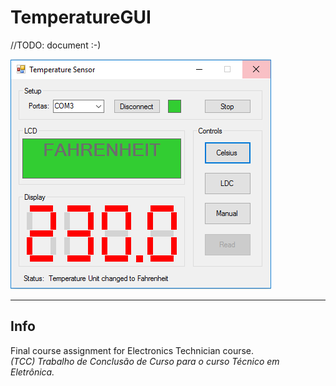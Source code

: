 # TemperatureGUI

//TODO: document :-)

<img src="https://raw.githubusercontent.com/natanael7/gh-assets/master/TemperatureGUI/img1.png" width="417">

---

## Info

Final course assignment for Electronics Technician course.  
*(TCC) Trabalho de Conclusão de Curso para o curso Técnico em Eletrônica.*